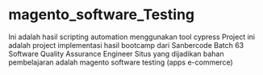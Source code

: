 # magento_software_Testing
Ini adalah hasil scripting automation menggunakan tool cypress
Project ini adalah project implementasi hasil bootcamp dari Sanbercode Batch 63 Software Quality Assurance Engineer
Situs yang dijadikan bahan pembelajaran adalah magento software testing (apps e-commerce)
